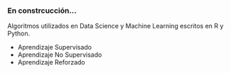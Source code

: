 ### En constrcucción...
Algoritmos utilizados en Data Science y Machine Learning escritos en R y Python.

* Aprendizaje Supervisado
* Aprendizaje No Supervisado
* Aprendizaje Reforzado
